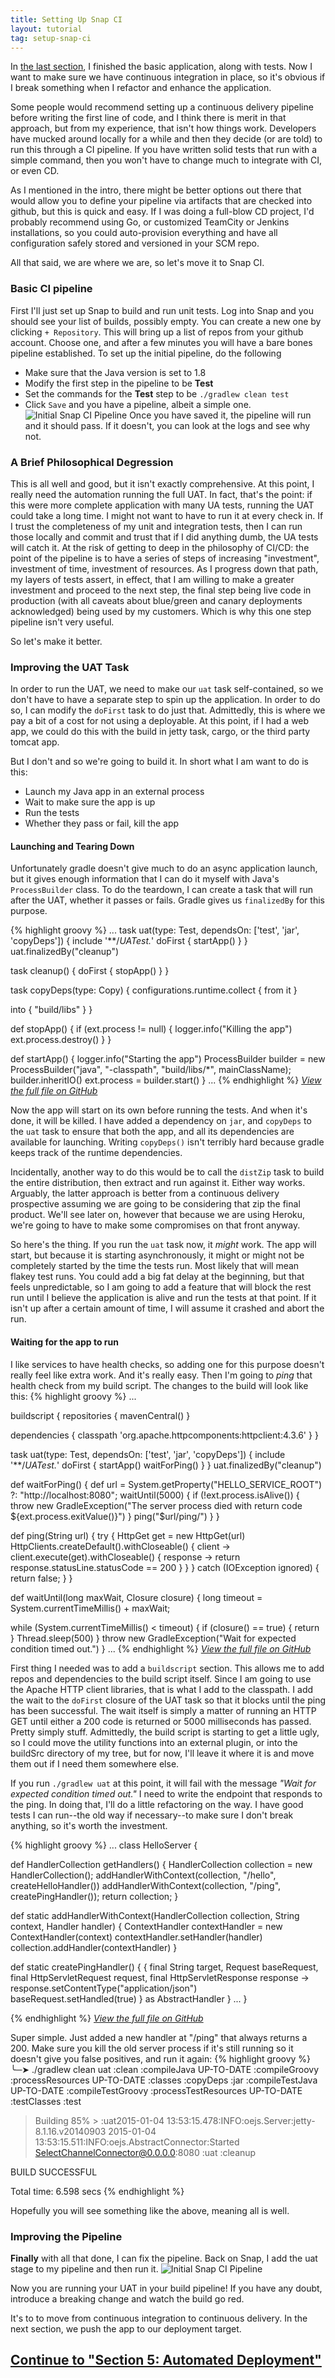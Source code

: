 ```yaml
---
title: Setting Up Snap CI
layout: tutorial
tag: setup-snap-ci
---
```

In [the last section](1-setup-build-scripts.html), I finished the basic application, along with tests. Now I want to make sure we have continuous integration in place, so it's obvious if I break something when I refactor and enhance the application.

Some people would recommend setting up a continuous delivery pipeline before writing the first line of code, and I think there is merit in that approach, but from my experience, that isn't how things work. Developers have mucked around locally for a while and then they decide (or are told) to run this through a CI pipeline. If you have written solid tests that run with a simple command, then you won't have to change much to integrate with CI, or even CD.

As I mentioned in the intro, there might be better options out there that would allow you to define your pipeline via artifacts that are checked into github, but this is quick and easy. If I was doing a full-blow CD project, I'd probably recommend using Go, or customized TeamCity or Jenkins installations, so you could auto-provision everything and have all configuration safely stored and versioned in your SCM repo.

All that said, we are where we are, so let's move it to Snap CI.

### Basic CI pipeline ###
First I'll just set up Snap to build and run unit tests. Log into Snap and you should see your list of builds, possibly empty. You can create a new one by clicking `+ Repository`. This will bring up a list of repos from your github account. Choose one, and after a few minutes you will have a bare bones pipeline established. To set up the initial pipeline, do the following
- Make sure that the Java version is set to 1.8
- Modify the first step in the pipeline to be **Test**
- Set the commands for the **Test** step to be `./gradlew clean test`
- Click `Save` and you have a pipeline, albeit a simple one.
![Initial Snap CI Pipeline](../images/tutorial/snap-pipeline-1.png)
Once you have saved it, the pipeline will run and it should pass. If it doesn't, you can look at the logs and see why not.

### A Brief Philosophical Degression ###
This is all well and good, but it isn't exactly comprehensive. At this point, I really need the automation running the full UAT. In fact, that's the point: if this were more complete application with many UA tests, running the UAT could take a long time. I might not want to have to run it at every check in. If I trust the completeness of my unit and integration tests, then I can run those locally and commit and trust that if I did anything dumb, the UA tests will catch it. At the risk of getting to deep in the philosophy of CI/CD: the point of the pipeline is to have a series of steps of increasing "investment", investment of time, investment of resources. As I progress down that path, my layers of tests assert, in effect, that I am willing to make a greater investment and proceed to the next step, the final step being live code in production (with all caveats about blue/green and canary deployments acknowledged) being used by my customers. Which is why this one step pipeline isn't very useful.

So let's make it better.

### Improving the UAT Task ###
In order to run the UAT, we need to make our `uat` task self-contained, so we don't have to have a separate step to spin up the application. In order to do so, I can modify the `doFirst` task to do just that. Admittedly, this is where we pay a bit of a cost for not using a deployable. At this point, if I had a web app, we could do this with the build in jetty task, cargo, or the third party tomcat app.

But I don't and so we're going to build it. In short what I am want to do is this:

- Launch my Java app in an external process
- Wait to make sure the app is up
- Run the tests
- Whether they pass or fail, kill the app

#### Launching and Tearing Down
Unfortunately gradle doesn't give much to do an async application launch, but it gives enough information that I can do it myself with Java's `ProcessBuilder` class. To do the teardown, I can create a task that will run after the UAT, whether it passes or fails. Gradle gives us `finalizedBy` for this purpose.

{% highlight groovy %}
...
task uat(type: Test, dependsOn: ['test', 'jar', 'copyDeps']) {
  include '**/*UATest.*'
  doFirst {
    startApp()
  }
}
uat.finalizedBy("cleanup")

task cleanup() {
  doFirst {
    stopApp()
  }
}

task copyDeps(type: Copy) {
  configurations.runtime.collect {
    from it
  }

  into { "build/libs" }
}

def stopApp() {
  if (ext.process != null) {
    logger.info("Killing the app")
    ext.process.destroy()
  }
}

def startApp() {
  logger.info("Starting the app")
  ProcessBuilder builder = new ProcessBuilder("java", "-classpath", "build/libs/*", mainClassName);
  builder.inheritIO()
  ext.process = builder.start()
}
...
{% endhighlight %}
*[View the full file on GitHub](https://github.com/danielsomerfield/apigee-tutorial/blob/setup-snap-ci/build.gradle)*

Now the app will start on its own before running the tests. And when it's done, it will be killed. I have added a dependency on `jar`, and `copyDeps` to the `uat` task to ensure that both the app, and all its dependencies are available for launching. Writing `copyDeps()` isn't terribly hard because gradle keeps track of the runtime dependencies.

Incidentally, another way to do this would be to call the `distZip` task to build the entire distribution, then extract and run against it. Either way works. Arguably, the latter approach is better from a continuous delivery prospective assuming we are going to be considering that zip the final product. We'll see later on, however that because we are using Heroku, we're going to have to make some compromises on that front anyway.

So here's the thing. If you run the `uat` task now, it *might* work. The app will start, but because it is starting asynchronously, it might or might not be completely started by the time the tests run. Most likely that will mean flakey test runs. You could add a big fat delay at the beginning, but that feels unpredictable, so I am going to add a feature that will block the rest run until I believe the application is alive and run the tests at that point. If it isn't up after a certain amount of time, I will assume it crashed and abort the run.

#### Waiting for the app to run
I like services to have health checks, so adding one for this purpose doesn't really feel like extra work. And it's really easy. Then I'm going to *ping* that health check from my build script. The changes to the build will look like this:
{% highlight groovy %}
...

buildscript {
  repositories {
    mavenCentral()
  }

  dependencies {
    classpath 'org.apache.httpcomponents:httpclient:4.3.6'
  }
}

task uat(type: Test, dependsOn: ['test', 'jar', 'copyDeps']) {
  include '**/*UATest.*'
  doFirst {
    startApp()
    waitForPing()
  }
}
uat.finalizedBy("cleanup")

def waitForPing() {
  def url = System.getProperty("HELLO_SERVICE_ROOT") ?: "http://localhost:8080";
  waitUntil(5000) {
    if (!ext.process.isAlive()) {
      throw new GradleException("The server process died with return code ${ext.process.exitValue()}")
    }
    ping("$url/ping/")
  }
}

def ping(String url) {
  try {
    HttpGet get = new HttpGet(url)
    HttpClients.createDefault().withCloseable() { client ->
      client.execute(get).withCloseable() { response ->
        return response.statusLine.statusCode == 200
      }
    }
  }
  catch (IOException ignored) {
    return false;
  }
}

def waitUntil(long maxWait, Closure closure) {
  long timeout = System.currentTimeMillis() + maxWait;

  while (System.currentTimeMillis() < timeout) {
    if (closure() == true) {
      return
    }
    Thread.sleep(500)
  }
  throw new GradleException("Wait for expected condition timed out.")
}
...
{% endhighlight %}
*[View the full file on GitHub](https://github.com/danielsomerfield/apigee-tutorial/blob/setup-snap-ci/build.gradle)*

First thing I needed was to add a `buildscript` section. This allows me to add repos and dependencies to the build script itself. Since I am going to use the Apache HTTP client libraries, that is what I add to the classpath. I add the wait to the `doFirst` closure of the UAT task so that it blocks until the ping has been successful. The wait itself is simply a matter of running an HTTP GET until either a 200 code is returned or 5000 milliseconds has passed. Pretty simply stuff. Admittedly, the build script is starting to get a little ugly, so I could move the utility functions into an external plugin, or into the buildSrc directory of my tree, but for now, I'll leave it where it is and move them out if I need them somewhere else.

If you run `./gradlew uat` at this point, it will fail with the message *"Wait for expected condition timed out."* I need to write the endpoint that responds to the ping. In doing that, I'll do a little refactoring on the way. I have good tests I can run--the old way if necessary--to make sure I don't break anything, so it's worth the investment.

{% highlight groovy %}
...
class HelloServer {

  def HandlerCollection getHandlers() {
    HandlerCollection collection = new HandlerCollection();
    addHandlerWithContext(collection, "/hello", createHelloHandler())
    addHandlerWithContext(collection, "/ping", createPingHandler());
    return collection;
  }

  def static addHandlerWithContext(HandlerCollection collection, String context, Handler handler) {
    ContextHandler contextHandler = new ContextHandler(context)
    contextHandler.setHandler(handler)
    collection.addHandler(contextHandler)
  }

  def static createPingHandler() {
    { final String target, Request baseRequest,
      final HttpServletRequest request,
      final HttpServletResponse response ->
      response.setContentType("application/json")
      baseRequest.setHandled(true)
    } as AbstractHandler
  }
  ...
}

{% endhighlight %}
*[View the full file on GitHub](https://github.com/danielsomerfield/apigee-tutorial/blob/setup-snap-ci/src/main/groovy/helloService/HelloServer.groovy)*

Super simple. Just added a new handler at "/ping" that always returns a 200. Make sure you kill the old server process if it's still running so it doesn't give you false positives, and run it again:
{% highlight groovy %}
╰─➤  ./gradlew clean uat
:clean
:compileJava UP-TO-DATE
:compileGroovy
:processResources UP-TO-DATE
:classes
:copyDeps
:jar
:compileTestJava UP-TO-DATE
:compileTestGroovy
:processTestResources UP-TO-DATE
:testClasses
:test
> Building 85% > :uat2015-01-04 13:53:15.478:INFO:oejs.Server:jetty-8.1.16.v20140903
2015-01-04 13:53:15.511:INFO:oejs.AbstractConnector:Started SelectChannelConnector@0.0.0.0:8080
:uat
:cleanup

BUILD SUCCESSFUL

Total time: 6.598 secs
{% endhighlight %}

Hopefully you will see something like the above, meaning all is well.

### Improving the Pipeline ###
**Finally** with all that done, I can fix the pipeline. Back on Snap, I add the uat stage to my pipeline and then run it.
![Initial Snap CI Pipeline](../images/tutorial/snap-pipeline-1.png)

Now you are running your UAT in your build pipeline! If you have any doubt, introduce a breaking change and watch the build go red.

It's to to move from continuous integration to continuous delivery. In the next section, we push the app to our deployment target.

## [Continue to "Section 5: Automated Deployment"](5-automated-deployment.html) ##
